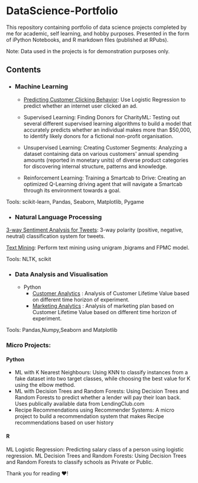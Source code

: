 # DataScience-Portfolio

This repository containing portfolio of data science projects completed by me for academic, self learning, and hobby purposes. Presented in the form of iPython Notebooks, and R markdown files (published at RPubs).

Note: Data used in the projects is for demonstration purposes only.

## Contents
- ### Machine Learning

	- [Predicting Customer Clicking Behavior](https://github.com/qi-chu/DataScience-Portfolio/blob/main/tz-gaming-github.ipynb): Use Logistic Regression to predict whether an internet user clicked an ad.

	- Supervised Learning: Finding Donors for CharityML: Testing out several different supervised learning algorithms to build a model that accurately predicts whether an individual makes more than $50,000, to identify likely donors for a fictional non-profit organisation.

	- Unsupervised Learning: Creating Customer Segments: Analyzing a dataset containing data on various customers' annual spending amounts (reported in monetary units) of diverse product categories for discovering internal structure, patterns and knowledge.

	- Reinforcement Learning: Training a Smartcab to Drive: Creating an optimized Q-Learning driving agent that will navigate a Smartcab through its environment towards a goal.

Tools: scikit-learn, Pandas, Seaborn, Matplotlib, Pygame

- ### Natural Language Processing
[3-way Sentiment Analysis for Tweets](https://github.com/qi-chu/DataScience-Portfolio/blob/main/text_process-gitlab.ipynb): 3-way polarity (positive, negative, neutral) classification system for tweets.

[Text Mining](https://github.com/qi-chu/DataScience-Portfolio/blob/main/text_process-gitlab.ipynb): Perform text mining using unigram ,bigrams and FPMC model.

Tools: NLTK, scikit

- ### Data Analysis and Visualisation
	- Python
	  -  [Customer Analytics](https://github.com/qi-chu/DataScience-Portfolio/blob/main/pentathlon_gitlab.ipynb) : Analysis of Customer Lifetime Value based on different time horizon of experiment.
	  -  [Marketing Analytics](https://github.com/qi-chu/DataScience-Portfolio/blob/main/tuango.ipynb) : Analysis of marketing plan based on Customer Lifetime Value based on different time horizon of experiment.

Tools: Pandas,Numpy,Seaborn and Matplotlib


### Micro Projects:
#### Python
- ML with K Nearest Neighbours: Using KNN to classify instances from a fake dataset into two target classes, while choosing the best value for K using the elbow method.
- ML with Decision Trees and Random Forests: Using Decision Trees and Random Forests to predict whether a lender will pay their loan back. Uses publically available data from LendingClub.com
- Recipe Recommendations using Recommender Systems: A micro project to build a recommendation system that makes Recipe recommendations based on user history

#### R

ML Logistic Regression: Predicting salary class of a person using logistic regression.
ML Decision Trees and Random Forests: Using Decision Trees and Random Forests to classify schools as Private or Public.


Thank you for reading ❤️! 
